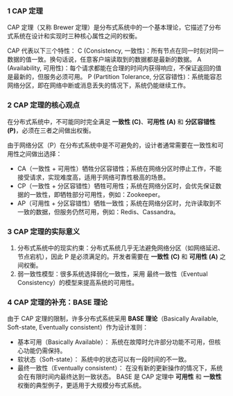 ### 1 CAP 定理
CAP 定理（又称 Brewer 定理）是分布式系统中的一个基本理论，它描述了分布式系统在设计和实现时三种核心属性之间的权衡。

CAP 代表以下三个特性：
	C (Consistency, 一致性)：所有节点在同一时刻对同一数据的值一致。换句话说，任意客户端读取到的数据都是最新的数据。
	A (Availability, 可用性)：每个请求都能在合理的时间内获得响应，不保证返回的值是最新的，但服务必须可用。
	P (Partition Tolerance, 分区容错性)：系统能容忍网络分区，即在网络中断或消息丢失的情况下，系统仍能继续工作。

### 2 CAP 定理的核心观点
在分布式系统中，不可能同时完全满足 **一致性 (C)**、**可用性 (A)** 和 **分区容错性 (P)**，必须在三者之间做出权衡。

由于网络分区（P）在分布式系统中是不可避免的，设计者通常需要在一致性和可用性之间做出选择：
- CA（一致性 + 可用性）牺牲分区容错性；系统在网络分区时停止工作，不能接受请求，实现难度高，适用于网络可靠性极高的场景。
- CP（一致性 + 分区容错性）牺牲可用性；系统在网络分区时，会优先保证数据的一致性，即牺牲部分可用性，例如：Zookeeper。
- AP（可用性 + 分区容错性）牺牲一致性；系统在网络分区时，允许读取到不一致的数据，但服务仍然可用，例如：Redis、Cassandra。

### 3 CAP 定理的实际意义
1. 分布式系统中的现实约束：分布式系统几乎无法避免网络分区（如网络延迟、节点宕机），因此 P 是必须满足的。开发者需要在 **一致性 (C)** 和 **可用性 (A)** 之间权衡。
2. 弱一致性模型：很多系统选择弱化一致性，采用 最终一致性（Eventual Consistency）的模型来提高系统的可用性。

### 4 CAP 定理的补充：BASE 理论
由于 CAP 定理的限制，许多分布式系统采用 **BASE 理论**（Basically Available, Soft-state, Eventually consistent）作为设计准则：
- 基本可用（Basically Available）： 系统在故障时允许部分功能不可用，但核心功能仍需保持。
- 软状态（Soft-state）： 系统中的状态可以有一段时间的不一致。
- 最终一致性（Eventually consistent）： 在没有新的更新操作的情况下，系统会在有限时间内最终达到一致状态。
BASE 是 CAP 定理中 **可用性** 和 **一致性** 权衡的典型例子，更适用于大规模分布式系统。